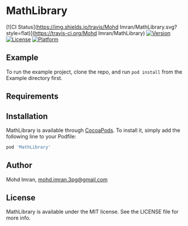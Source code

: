 # MathLibrary

[![CI Status](https://img.shields.io/travis/Mohd Imran/MathLibrary.svg?style=flat)](https://travis-ci.org/Mohd Imran/MathLibrary)
[![Version](https://img.shields.io/cocoapods/v/MathLibrary.svg?style=flat)](https://cocoapods.org/pods/MathLibrary)
[![License](https://img.shields.io/cocoapods/l/MathLibrary.svg?style=flat)](https://cocoapods.org/pods/MathLibrary)
[![Platform](https://img.shields.io/cocoapods/p/MathLibrary.svg?style=flat)](https://cocoapods.org/pods/MathLibrary)

## Example

To run the example project, clone the repo, and run `pod install` from the Example directory first.

## Requirements

## Installation

MathLibrary is available through [CocoaPods](https://cocoapods.org). To install
it, simply add the following line to your Podfile:

```ruby
pod 'MathLibrary'
```

## Author

Mohd Imran, mohd.imran.3pg@gmail.com

## License

MathLibrary is available under the MIT license. See the LICENSE file for more info.
